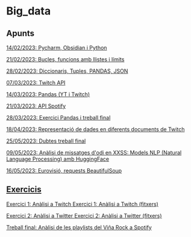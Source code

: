 # Big_data

## Apunts

<a href="https://github.com/Jaume14/Big_data/blob/main/Analisi%20i%20Visualitzaci%C3%B3%20del%20Big%20Data.md#14022023-pycharm-obsidian-i-python">14/02/2023: Pycharm, Obsidian i Python</a>

<a href="https://github.com/Jaume14/Big_data/blob/main/Analisi%20i%20Visualitzaci%C3%B3%20del%20Big%20Data.md#21022023-bucles-funcions-amb-llistes-i-l%C3%ADmits">21/02/2023: Bucles, funcions amb llistes i límits</a>

<a href="https://github.com/Jaume14/Big_data/blob/main/Analisi%20i%20Visualitzaci%C3%B3%20del%20Big%20Data.md#28022023-diccionaris-tuples-pandas-json">28/02/2023: Diccionaris, Tuples, PANDAS, JSON</a>

<a href="https://github.com/Jaume14/Big_data/blob/main/Analisi%20i%20Visualitzaci%C3%B3%20del%20Big%20Data.md#07032023-twitch-api">07/03/2023: Twitch API</a>

<a href="https://github.com/Jaume14/Big_data/blob/main/Analisi%20i%20Visualitzaci%C3%B3%20del%20Big%20Data.md#14032023-pandas-yt-i-twitch">14/03/2023: Pandas (YT i Twitch)</a>

<a href="https://github.com/Jaume14/Big_data/blob/main/Analisi%20i%20Visualitzaci%C3%B3%20del%20Big%20Data.md#21032023-api-spotify">21/03/2023: API Spotify</a>

<a href="https://github.com/Jaume14/Big_data/blob/main/Analisi%20i%20Visualitzaci%C3%B3%20del%20Big%20Data.md#28032023-exercici-pandas-i-treball-final">28/03/2023: Exercici Pandas i treball final</a>

<a href="https://github.com/Jaume14/Big_data/blob/main/Analisi%20i%20Visualitzaci%C3%B3%20del%20Big%20Data.md#18042023-representaci%C3%B3-de-dades-en-diferents-documents-de-twitch"> 18/04/2023: Representació de dades en diferents documents de Twitch

<a href="https://github.com/Jaume14/Big_data/blob/main/Analisi%20i%20Visualitzaci%C3%B3%20del%20Big%20Data.md#25052023-dubtes-treball-final"> 25/05/2023: Dubtes treball final
  
<a href="https://github.com/Jaume14/Big_data/blob/main/Analisi%20i%20Visualitzaci%C3%B3%20del%20Big%20Data.md#09052023-an%C3%A0lisi-de-missatges-dodi-en-xxss-models-nlp-natural-language-processing-amb-huggingface"> 09/05/2023: Anàlisi de missatges d'odi en XXSS: Models NLP (Natural Language Processing) amb HuggingFace

<a href="https://github.com/Jaume14/Big_data/blob/main/Analisi%20i%20Visualitzaci%C3%B3%20del%20Big%20Data.md#16052023-eurovisi%C3%B3-requests-beautifulsoup"> 16/05/2023: Eurovisió, requests BeautifulSoup


## Exercicis

<a href="https://github.com/Jaume14/Big_data/blob/main/Treball_Twitch/Entrega"> Exercici 1: Anàlisi a Twitch
<a href="https://github.com/Jaume14/Big_data/tree/main/Treball_Twitch"> Exercici 1: Anàlisi a Twitch (fitxers)

<a href="https://github.com/Jaume14/Big_data/blob/4168775c7e223dc891b6f3d2f8c16c9926582f2f/Treball_Twitter/Entrega.md"> Exercici 2: Anàlisi a Twitter
<a href="https://github.com/Jaume14/Big_data/tree/main/Treball_Twitter"> Exercici 2: Anàlisi a Twitter (fitxers)

<a href="https://ddc12300.github.io/"> Treball final: Anàlisi de les playlists del Viña Rock a Spotify


